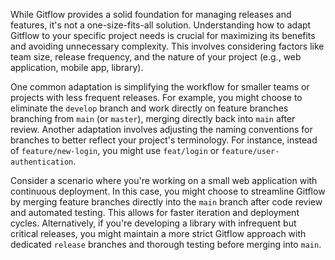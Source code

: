 While Gitflow provides a solid foundation for managing releases and features, it's not a one-size-fits-all solution. Understanding how to adapt Gitflow to your specific project needs is crucial for maximizing its benefits and avoiding unnecessary complexity. This involves considering factors like team size, release frequency, and the nature of your project (e.g., web application, mobile app, library).

One common adaptation is simplifying the workflow for smaller teams or projects with less frequent releases. For example, you might choose to eliminate the `develop` branch and work directly on feature branches branching from `main` (or `master`), merging directly back into `main` after review. Another adaptation involves adjusting the naming conventions for branches to better reflect your project's terminology. For instance, instead of `feature/new-login`, you might use `feat/login` or `feature/user-authentication`.

Consider a scenario where you're working on a small web application with continuous deployment. In this case, you might choose to streamline Gitflow by merging feature branches directly into the `main` branch after code review and automated testing. This allows for faster iteration and deployment cycles. Alternatively, if you're developing a library with infrequent but critical releases, you might maintain a more strict Gitflow approach with dedicated `release` branches and thorough testing before merging into `main`.